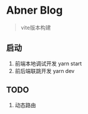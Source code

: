 # Abner Blog

> vite版本构建

## 启动

1. 前端本地调试开发
    yarn start
2. 前后端联跳开发
    yarn dev

## TODO
1. 动态路由